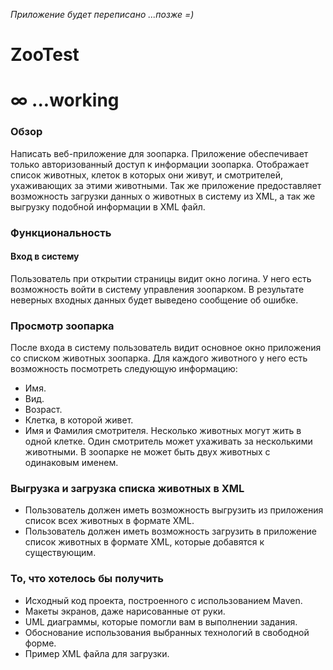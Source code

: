 _Приложение будет переписано   ...позже =)_


# ZooTest

# ∞ ...working

### Обзор
Написать веб-приложение для зоопарка. Приложение обеспечивает только авторизованный доступ к информации зоопарка. Отображает список животных, клеток в которых они живут, и смотрителей, ухаживающих за этими животными. Так же приложение предоставляет возможность загрузки данных о животных в систему из XML, а так же выгрузку подобной информации в XML файл. 


### Функциональность
#### Вход в систему
Пользователь при открытии страницы видит окно логина. У него есть возможность войти в систему управления зоопарком. В результате неверных входных данных будет выведено сообщение об ошибке.


### Просмотр зоопарка
После входа в систему пользователь видит основное окно приложения со списком животных зоопарка. Для каждого животного у него есть возможность посмотреть следующую информацию:
-	Имя.
-	Вид.
-	Возраст.
-	Клетка, в которой живет.
-	Имя и Фамилия смотрителя.
Несколько животных могут жить в одной клетке. Один смотритель может ухаживать за несколькими животными.
В зоопарке не может быть двух животных с одинаковым именем.

### Выгрузка и загрузка списка животных в XML
-	Пользователь должен иметь возможность выгрузить из приложения список всех животных в формате XML.
-	Пользователь должен иметь возможность загрузить в приложение список животных в формате XML, которые добавятся к существующим.

### То, что хотелось бы получить
-	Исходный код проекта, построенного с использованием Maven.
-	Макеты экранов, даже нарисованные от руки.
-	UML диаграммы, которые помогли вам в выполнении задания.
-	Обоснование использования выбранных технологий в свободной форме.
-	Пример XML файла для загрузки.

